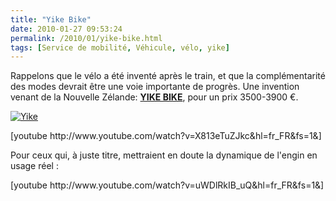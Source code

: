 ```yaml
---
title: "Yike Bike"
date: 2010-01-27 09:53:24
permalink: /2010/01/yike-bike.html
tags: [Service de mobilité, Véhicule, vélo, yike]
---
```


<p>Rappelons que le vélo a été inventé après le train, et que la complémentarité des modes devrait être une voie importante de progrès. Une invention venant de la Nouvelle Zélande: <a href="http://www.yikebike.com/site/design" target="_blank"><strong>YIKE BIKE</strong></a>, pour un prix 3500-3900 €.</p> <p><a href="https://gabrielplassat.github.io/transportsdufutur/wp-content/uploads/sites/6/old/6a0120a66d2ad4970b0128771926c8970c-pi.jpg" rel="lightbox"><img alt="Yike" border="0" class="asset asset-image at-xid-6a0120a66d2ad4970b0128771926c8970c " src="/wp-content/uploads/sites/6/old/6a0120a66d2ad4970b0128771926c8970c-320pi.jpg" title="Yike" /></a> <br /></p> <p>  [youtube http://www.youtube.com/watch?v=X813eTuZJkc&hl=fr_FR&fs=1&]</p> <p>Pour ceux qui, à juste titre, mettraient en doute la dynamique de l'engin en usage réel :</p> <p></p>   <!--more-->  <p>  [youtube http://www.youtube.com/watch?v=uWDlRkIB_uQ&hl=fr_FR&fs=1&]</p>
